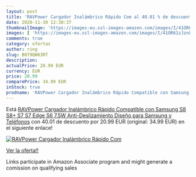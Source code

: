 ```yaml
---
layout: post
title: 'RAVPower Cargador Inalámbrico Rápido Com al 40.01 % de descuento'
date: 2020-11-30 12:30:37
thumbnailImage: 'https://images-eu.ssl-images-amazon.com/images/I/41OR61zJznL._SL200_.jpg'
images: [ 'https://images-eu.ssl-images-amazon.com/images/I/41OR61zJznL._SL200_.jpg' ]
comments: true
category: ofertas
author: ring
slug: B079QW63RT
description:
actualPrice: 20.99 EUR
currency: EUR
price: 20.99
comparePrice: 34.99 EUR
inStock: true
prodname: 'RAVPower Cargador Inalámbrico Rápido Compatible con Samsung S8  S8+  S7  S7 Edge  S6 7.5W Anti-Deslizamiento Diseño para Samsung y Teléfonos'
---
```


Está [RAVPower Cargador Inalámbrico Rápido Compatible con Samsung S8  S8+  S7  S7 Edge  S6 7.5W Anti-Deslizamiento Diseño para Samsung y Teléfonos](https://www.amazon.es/dp/B079QW63RT/?tag=tolees-21) con 40.01 de descuento por 20.99 EUR (original: 34.99 EUR) en el siguiente enlace!

[![RAVPower Cargador Inalámbrico Rápido Com](https://images-eu.ssl-images-amazon.com/images/I/41OR61zJznL._SL200_.jpg)](https://www.amazon.es/dp/B079QW63RT/?tag=tolees-21)

[Ver la oferta!!](https://www.amazon.es/dp/B079QW63RT/?tag=tolees-21)

Links participate in Amazon Associate program and might generate a comission on qualifying sales


